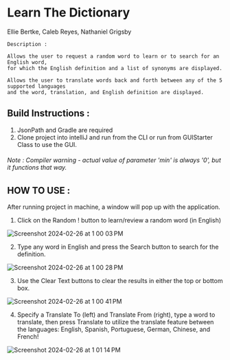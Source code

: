 # Learn The Dictionary 

Ellie Bertke, Caleb Reyes, Nathaniel Grigsby

    Description :

    Allows the user to request a random word to learn or to search for an English word,
    for which the English definition and a list of synonyms are displayed. 

    Allows the user to translate words back and forth between any of the 5 supported languages 
    and the word, translation, and English definition are displayed.


## Build Instructions :
  1. JsonPath and Gradle are required
  2. Clone project into intelliJ and run from the CLI or run from GUIStarter Class to use the GUI.

###### Note : Compiler warning - actual value of parameter 'min' is always '0', but it functions that way.

## HOW TO USE :

After running project in machine, a window will pop up with the application.

1.	Click on the Random !  button to learn/review a random word (in English)
   
![Screenshot 2024-02-26 at 1 00 03 PM](https://github.com/epbertke/WordHub-FinalProject/assets/89547461/ef74178c-4f87-4b86-a643-dd55451c3b83)


2.	Type any word in English and press the Search button to search for the definition.

![Screenshot 2024-02-26 at 1 00 28 PM](https://github.com/epbertke/WordHub-FinalProject/assets/89547461/bf8f71f5-08bd-49a9-a59a-ffc7598c05a7)

 
3.	Use the Clear Text buttons to clear the results in either the top or bottom box.

 ![Screenshot 2024-02-26 at 1 00 41 PM](https://github.com/epbertke/WordHub-FinalProject/assets/89547461/c0e30051-c462-4f84-b2e4-1cfd6c3f661c)


4.	Specify a Translate To (left) and Translate From (right), type a word to translate, then press Translate to utilize the translate feature between the languages: English, Spanish, Portuguese, German, Chinese, and French!

![Screenshot 2024-02-26 at 1 01 14 PM](https://github.com/epbertke/WordHub-FinalProject/assets/89547461/4ae217ec-1824-4d99-aacb-c0ec5577b230)




